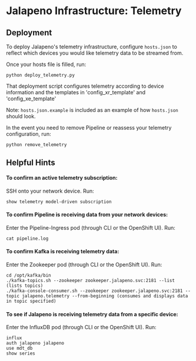 # Jalapeno Infrastructure: Telemetry

## Deployment

To deploy Jalapeno's telemetry infrastructure, configure `hosts.json` to reflect which devices you would like telemetry data to be streamed from.

Once your hosts file is filled, run:
```
python deploy_telemetry.py
```

That deployment script configures telemetry according to device information and the templates in 'config_xr_template' and 'config_xe_template'

Note: `hosts.json.example` is included as an example of how `hosts.json` should look.

In the event you need to remove	Pipeline or reassess your telemetry configuration, run:
```
python remove_telemetry
```

## Helpful Hints

#### To confirm an active telemetry subscription: 
SSH onto your network device. Run:
```
show telemetry model-driven subscription
```

#### To confirm Pipeline is receiving data from your network devices:
Enter the Pipeline-Ingress pod (through CLI or the OpenShift UI). Run:
```
cat pipeline.log
```

#### To confirm Kafka is receiving telemetry data: 
Enter the Zookeeper pod (through CLI or the OpenShift UI). Run:
```
cd /opt/kafka/bin
./kafka-topics.sh --zookeeper zookeeper.jalapeno.svc:2181 --list (lists topics)
./kafka-console-consumer.sh --zookeeper zookeeper.jalapeno.svc:2181 --topic jalapeno.telemetry --from-beginning (consumes and displays data in topic specified)
```

#### To see if Jalapeno is receiving telemetry data from a specific device:
Enter the InfluxDB pod (through CLI or the OpenShift UI). Run:
```
influx
auth jalapeno jalapeno
use mdt_db
show series
```
